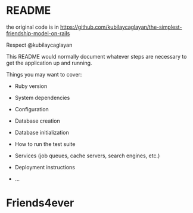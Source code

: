 # README
the original code is in https://github.com/kubilaycaglayan/the-simplest-friendship-model-on-rails

Respect @kubilaycaglayan

This README would normally document whatever steps are necessary to get the
application up and running.

Things you may want to cover:

* Ruby version

* System dependencies

* Configuration

* Database creation

* Database initialization

* How to run the test suite

* Services (job queues, cache servers, search engines, etc.)

* Deployment instructions

* ...
# Friends4ever

